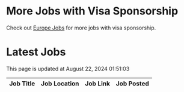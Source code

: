# More Jobs with Visa Sponsorship

Check out [Europe Jobs](https://github.com/sureshparimi/europejobs#latest-jobs) for more jobs with visa sponsorship.

# Latest Jobs

This page is updated at August 22, 2024 01:51:03

| Job Title | Job Location | Job Link | Job Posted |
| --- | --- | --- | --- |
